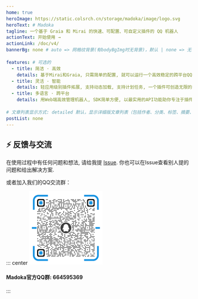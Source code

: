 ```yaml
---
home: true
heroImage: https://static.colsrch.cn/storage/madoka/image/logo.svg
heroText: # Madoka
tagline: 一个基于 Graia 和 Mirai 的快速、可配置、可自定义插件的 QQ 机器人
actionText: 开始使用 →
actionLink: /doc/v4/
bannerBg: none # auto => 网格纹背景(有bodyBgImg时无背景)，默认 | none => 无 | '大图地址' | background: 自定义背景样式       提示：如发现文本颜色不适应你的背景时可以到palette.styl修改$bannerTextColor变量

features: # 可选的
  - title: 简洁 · 高效
    details: 基于Mirai和Graia, 只需简单的配置, 就可以运行一个高效稳定的跨平台QQ机器人
  - title: 灵活 · 智能
    details: 轻应用级别插件拓展, 支持动态加载, 支持计划任务, 一个插件可创造无限的想象力
  - title: 多语言 · 跨平台
    details: 用Web端高效管理机器人, SDK简单方便, 以最实用的API功能助你专注于插件开发

# 文章列表显示方式: detailed 默认，显示详细版文章列表（包括作者、分类、标签、摘要、分页等）| simple => 显示简约版文章列表（仅标题和日期）| none 不显示文章列表
postList: none
---
```


<!-- <p align="center">
  <a class="become-sponsor" href="/pages/1b12ed/">支持这个项目</a>
</p>

<style>
.become-sponsor{
  padding: 8px 20px;
  display: inline-block;
  color: #11a8cd;
  border-radius: 30px;
  box-sizing: border-box;
  border: 1px solid #11a8cd;
}
</style>

<br/> -->

## ⚡ 反馈与交流

在使用过程中有任何问题和想法, 请给我提 [Issue](https://github.com/MadokaProject/Madoka/issues).
你也可以在Issue查看别人提的问题和给出解决方案.

或者加入我们的QQ交流群：

::: center
<img src="/img/qcode.png" alt="群号: 664595369" class="no-zoom" style="width:200px;">

#### Madoka官方QQ群: 664595369
:::
